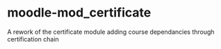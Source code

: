 moodle-mod_certificate
======================

A rework of the certificate module adding course dependancies through certification chain